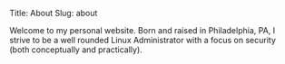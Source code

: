 Title: About
Slug: about

Welcome to my personal website. Born and raised in Philadelphia, PA, I strive to be a well rounded Linux Administrator with a focus on security (both conceptually and practically).
